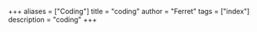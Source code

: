 +++
aliases = ["Coding"]
title = "coding"
author = "Ferret"
tags = ["index"]
description = "coding"
+++